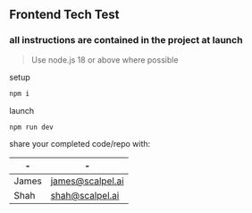 ## Frontend Tech Test
### all instructions are contained in the project at launch

>Use node.js 18 or above where possible

setup
```bash
npm i
```
launch
```bash
npm run dev
```
share your completed code/repo with:

|-|-|
|-|-|
|James|james@scalpel.ai|
|Shah|shah@scalpel.ai|
